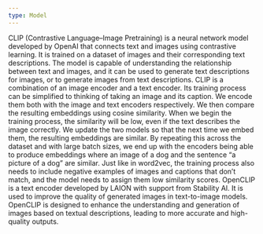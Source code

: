 ```yaml
---
type: Model
---
```


CLIP (Contrastive Language–Image Pretraining) is a neural network model developed by OpenAI that connects text and images using contrastive learning. It is trained on a dataset of images and their corresponding text descriptions. The model is capable of understanding the relationship between text and images, and it can be used to generate text descriptions for images, or to generate images from text descriptions. CLIP is a combination of an image encoder and a text encoder. Its training process can be simplified to thinking of taking an image and its caption. We encode them both with the image and text encoders respectively. We then compare the resulting embeddings using cosine similarity. When we begin the training process, the similarity will be low, even if the text describes the image correctly. We update the two models so that the next time we embed them, the resulting embeddings are similar. By repeating this across the dataset and with large batch sizes, we end up with the encoders being able to produce embeddings where an image of a dog and the sentence “a picture of a dog” are similar. Just like in word2vec, the training process also needs to include negative examples of images and captions that don’t match, and the model needs to assign them low similarity scores. OpenCLIP is a text encoder developed by LAION with support from Stability AI. It is used to improve the quality of generated images in text-to-image models. OpenCLIP is designed to enhance the understanding and generation of images based on textual descriptions, leading to more accurate and high-quality outputs.